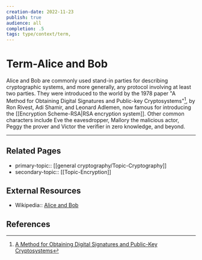 ```yaml
---
creation-date: 2022-11-23
publish: true
audience: all
completion: .5
tags: type/context/term,
---
```

# Term-Alice and Bob
Alice and Bob are commonly used stand-in parties for describing cryptographic systems, and more generally, any protocol involving at least two parties. They were introduced to the world by the 1978 paper "A Method for Obtaining Digital Signatures and Public-key Cryptosystems"[^1], by Ron Rivest, Adi Shamir, and Leonard Adlemen, now famous for introducing the [[Encryption Scheme-RSA|RSA encryption system]]. Other common characters include Eve the eavesdropper, Mallory the malicious actor, Peggy the prover and Victor the verifier in zero knowledge, and beyond.

---
## Related Pages
- primary-topic:: [[general cryptography/Topic-Cryptography]]
- secondary-topic:: [[Topic-Encryption]]

## External Resources
- Wikipedia:: [Alice and Bob](https://en.wikipedia.org/wiki/Alice_and_Bob)

## References

[^1]: [A Method for Obtaining Digital Signatures and Public-Key Cryptosystems](https://people.csail.mit.edu/rivest/Rsapaper.pdf)